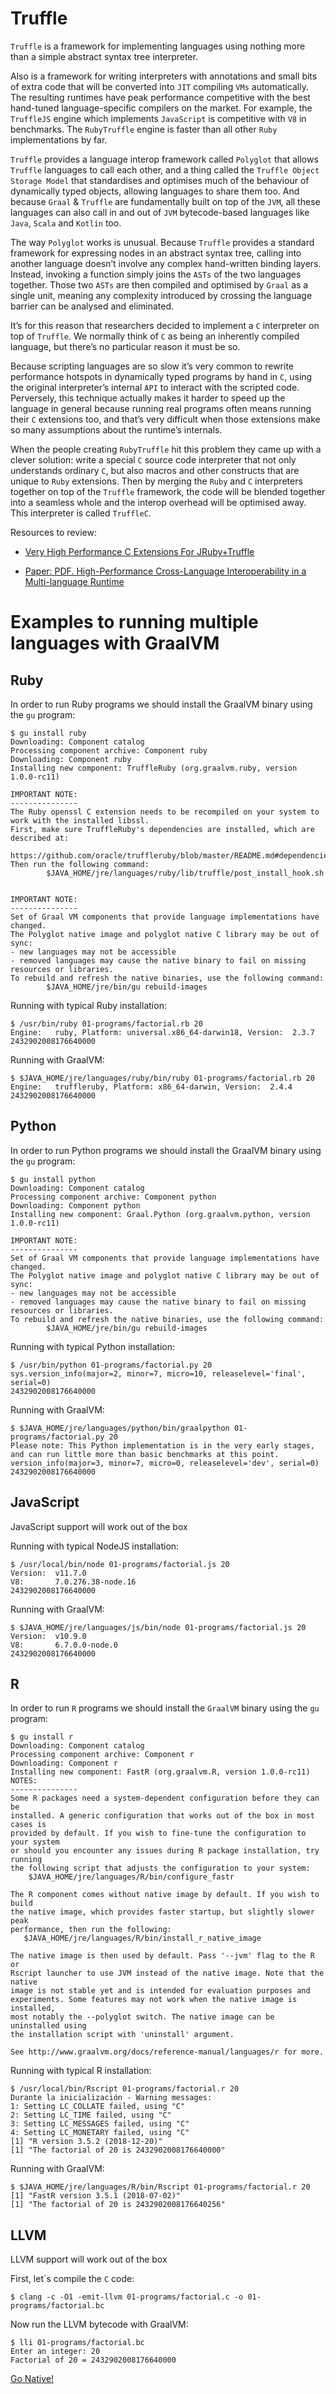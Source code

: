 # Truffle

`Truffle` is a framework for implementing languages using nothing more than a simple abstract syntax tree interpreter.

Also is a framework for writing interpreters with annotations and small bits of extra code that will be converted into `JIT` compiling `VMs` automatically. The resulting runtimes have peak performance competitive with the best hand-tuned language-specific compilers on the market. For example, the `TruffleJS` engine which implements `JavaScript` is competitive with `V8` in benchmarks. The `RubyTruffle` engine is faster than all other `Ruby` implementations by far.

`Truffle` provides a language interop framework called `Polyglot` that allows `Truffle` languages to call each other, and a thing called the `Truffle Object Storage Model` that standardises and optimises much of the behaviour of dynamically typed objects, allowing languages to share them too. And because `Graal` & `Truffle` are fundamentally built on top of the `JVM`, all these languages can also call in and out of `JVM` bytecode-based languages like `Java`, `Scala` and `Kotlin` too.

The way `Polyglot` works is unusual. Because `Truffle` provides a standard framework for expressing nodes in an abstract syntax tree, calling into another language doesn’t involve any complex hand-written binding layers. Instead, invoking a function simply joins the `ASTs` of the two languages together. Those two `ASTs` are then compiled and optimised by `Graal` as a single unit, meaning any complexity introduced by crossing the language barrier can be analysed and eliminated.

It’s for this reason that researchers decided to implement a `C` interpreter on top of `Truffle`. We normally think of `C` as being an inherently compiled language, but there’s no particular reason it must be so.

Because scripting languages are so slow it’s very common to rewrite performance hotspots in dynamically typed programs by hand in `C`, using the original interpreter’s internal `API` to interact with the scripted code. Perversely, this technique actually makes it harder to speed up the language in general because running real programs often means running their `C` extensions too, and that’s very difficult when those extensions make so many assumptions about the runtime’s internals.

When the people creating `RubyTruffle` hit this problem they came up with a clever solution: write a special `C` source code interpreter that not only understands ordinary `C`, but also macros and other constructs that are unique to `Ruby` extensions. Then by merging the `Ruby` and `C` interpreters together on top of the `Truffle` framework, the code will be blended together into a seamless whole and the interop overhead will be optimised away. This interpreter is called `TruffleC`.

Resources to review:

* [Very High Performance C Extensions For JRuby+Truffle](https://chrisseaton.com/truffleruby/cext/)

* [Paper: PDF. High-Performance Cross-Language
Interoperability in a Multi-language Runtime](https://chrisseaton.com/rubytruffle/dls15-interop/dls15-interop.pdf)


# Examples to running multiple languages with GraalVM

## Ruby

In order to run Ruby programs we should install the GraalVM binary using the `gu` program:

```
$ gu install ruby
Downloading: Component catalog
Processing component archive: Component ruby
Downloading: Component ruby
Installing new component: TruffleRuby (org.graalvm.ruby, version 1.0.0-rc11)

IMPORTANT NOTE:
---------------
The Ruby openssl C extension needs to be recompiled on your system to work with the installed libssl.
First, make sure TruffleRuby's dependencies are installed, which are described at:
  https://github.com/oracle/truffleruby/blob/master/README.md#dependencies
Then run the following command:
        $JAVA_HOME/jre/languages/ruby/lib/truffle/post_install_hook.sh


IMPORTANT NOTE:
---------------
Set of Graal VM components that provide language implementations have changed. 
The Polyglot native image and polyglot native C library may be out of sync:
- new languages may not be accessible
- removed languages may cause the native binary to fail on missing resources or libraries.
To rebuild and refresh the native binaries, use the following command:
        $JAVA_HOME/jre/bin/gu rebuild-images
```

Running with typical Ruby installation:

```
$ /usr/bin/ruby 01-programs/factorial.rb 20
Engine:   ruby, Platform: universal.x86_64-darwin18, Version:  2.3.7
2432902008176640000
```

Running with GraalVM:

```
$ $JAVA_HOME/jre/languages/ruby/bin/ruby 01-programs/factorial.rb 20
Engine:   truffleruby, Platform: x86_64-darwin, Version:  2.4.4
2432902008176640000
```
## Python

In order to run Python programs we should install the GraalVM binary using the `gu` program:

```
$ gu install python
Downloading: Component catalog
Processing component archive: Component python
Downloading: Component python
Installing new component: Graal.Python (org.graalvm.python, version 1.0.0-rc11)

IMPORTANT NOTE:
---------------
Set of Graal VM components that provide language implementations have changed. 
The Polyglot native image and polyglot native C library may be out of sync:
- new languages may not be accessible
- removed languages may cause the native binary to fail on missing resources or libraries.
To rebuild and refresh the native binaries, use the following command:
        $JAVA_HOME/jre/bin/gu rebuild-images
```

Running with typical Python installation:

```
$ /usr/bin/python 01-programs/factorial.py 20
sys.version_info(major=2, minor=7, micro=10, releaselevel='final', serial=0)
2432902008176640000
```

Running with GraalVM:

```
$ $JAVA_HOME/jre/languages/python/bin/graalpython 01-programs/factorial.py 20
Please note: This Python implementation is in the very early stages, 
and can run little more than basic benchmarks at this point.
version_info(major=3, minor=7, micro=0, releaselevel='dev', serial=0)
2432902008176640000
```



## JavaScript

JavaScript support will work out of the box


Running with typical NodeJS installation:

```
$ /usr/local/bin/node 01-programs/factorial.js 20
Version:  v11.7.0
V8:       7.0.276.38-node.16
2432902008176640000
```

Running with GraalVM:

```
$ $JAVA_HOME/jre/languages/js/bin/node 01-programs/factorial.js 20
Version:  v10.9.0
V8:       6.7.0.0-node.0
2432902008176640000
```

## R

In order to run `R` programs we should install the `GraalVM` binary using the `gu` program:

```
$ gu install r
Downloading: Component catalog
Processing component archive: Component r
Downloading: Component r
Installing new component: FastR (org.graalvm.R, version 1.0.0-rc11)
NOTES:
---------------
Some R packages need a system-dependent configuration before they can be 
installed. A generic configuration that works out of the box in most cases is 
provided by default. If you wish to fine-tune the configuration to your system 
or should you encounter any issues during R package installation, try running 
the following script that adjusts the configuration to your system:
    $JAVA_HOME/jre/languages/R/bin/configure_fastr

The R component comes without native image by default. If you wish to build 
the native image, which provides faster startup, but slightly slower peak 
performance, then run the following:
   $JAVA_HOME/jre/languages/R/bin/install_r_native_image

The native image is then used by default. Pass '--jvm' flag to the R or 
Rscript launcher to use JVM instead of the native image. Note that the native 
image is not stable yet and is intended for evaluation purposes and 
experiments. Some features may not work when the native image is installed, 
most notably the --polyglot switch. The native image can be uninstalled using 
the installation script with 'uninstall' argument.

See http://www.graalvm.org/docs/reference-manual/languages/r for more.
```

Running with typical R installation:

```
$ /usr/local/bin/Rscript 01-programs/factorial.r 20
Durante la inicialización - Warning messages:
1: Setting LC_COLLATE failed, using "C"
2: Setting LC_TIME failed, using "C"
3: Setting LC_MESSAGES failed, using "C"
4: Setting LC_MONETARY failed, using "C"
[1] "R version 3.5.2 (2018-12-20)"
[1] "The factorial of 20 is 2432902008176640000"
```

Running with GraalVM:

```
$ $JAVA_HOME/jre/languages/R/bin/Rscript 01-programs/factorial.r 20
[1] "FastR version 3.5.1 (2018-07-02)"
[1] "The factorial of 20 is 2432902008176640256"
```


## LLVM

LLVM support will work out of the box


First, let´s compile the `C` code:

```
$ clang -c -O1 -emit-llvm 01-programs/factorial.c -o 01-programs/factorial.bc
```

Now run the LLVM bytecode with GraalVM:

```
$ lli 01-programs/factorial.bc
Enter an integer: 20
Factorial of 20 = 2432902008176640000
```

[Go Native!](03-native.md)